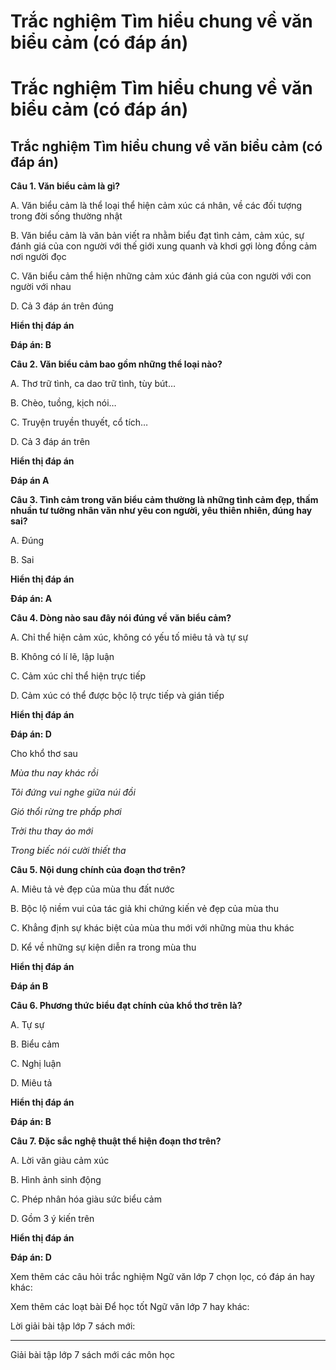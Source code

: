 # Trắc nghiệm Tìm hiểu chung về văn biểu cảm (có đáp án)

# Trắc nghiệm Tìm hiểu chung về văn biểu cảm (có đáp án)

## Trắc nghiệm Tìm hiểu chung về văn biểu cảm (có đáp án)

**Câu 1. Văn biểu cảm là gì?**

A. Văn biểu cảm là thể loại thể hiện cảm xúc cá nhân, về các đối tượng trong đời sống thường nhật

B. Văn biểu cảm là văn bản viết ra nhằm biểu đạt tình cảm, cảm xúc, sự đánh giá của con người với thế giới xung quanh và khơi gợi lòng đồng cảm nơi người đọc

C. Văn biểu cảm thể hiện những cảm xúc đánh giá của con người với con người với nhau

D. Cả 3 đáp án trên đúng

**Hiển thị đáp án**

**Đáp án: B**

**Câu 2. Văn biểu cảm bao gồm những thể loại nào?**

A. Thơ trữ tình, ca dao trữ tình, tùy bút…

B. Chèo, tuồng, kịch nói…

C. Truyện truyền thuyết, cổ tích…

D. Cả 3 đáp án trên

**Hiển thị đáp án**

**Đáp án A**

**Câu 3. Tình cảm trong văn biểu cảm thường là những tình cảm đẹp, thấm nhuần tư tưởng nhân văn như yêu con người, yêu thiên nhiên, đúng hay sai?**

A. Đúng

B. Sai

**Hiển thị đáp án**

**Đáp án: A**

**Câu 4. Dòng nào sau đây nói đúng về văn biểu cảm?**

A. Chỉ thể hiện cảm xúc, không có yếu tố miêu tả và tự sự

B. Không có lí lẽ, lập luận

C. Cảm xúc chỉ thể hiện trực tiếp

D. Cảm xúc có thể được bộc lộ trực tiếp và gián tiếp

**Hiển thị đáp án**

**Đáp án: D**

Cho khổ thơ sau

_Mùa thu nay khác rồi_

_Tôi đứng vui nghe giữa núi đồi_

_Gió thổi rừng tre phấp phơi_

_Trời thu thay áo mới_

_Trong biếc nói cười thiết tha_

**Câu 5. Nội dung chính của đoạn thơ trên?**

A. Miêu tả vẻ đẹp của mùa thu đất nước

B. Bộc lộ niềm vui của tác giả khi chứng kiến vẻ đẹp của mùa thu

C. Khẳng định sự khác biệt của mùa thu mới với những mùa thu khác

D. Kể về những sự kiện diễn ra trong mùa thu

**Hiển thị đáp án**

**Đáp án B**

**Câu 6. Phương thức biểu đạt chính của khổ thơ trên là?**

A. Tự sự

B. Biểu cảm

C. Nghị luận

D. Miêu tả

**Hiển thị đáp án**

**Đáp án: B**

**Câu 7. Đặc sắc nghệ thuật thể hiện đoạn thơ trên?**

A. Lời văn giàu cảm xúc

B. Hình ảnh sinh động

C. Phép nhân hóa giàu sức biểu cảm

D. Gồm 3 ý kiến trên

**Hiển thị đáp án**

**Đáp án: D**

Xem thêm các câu hỏi trắc nghiệm Ngữ văn lớp 7 chọn lọc, có đáp án hay khác:

Xem thêm các loạt bài Để học tốt Ngữ văn lớp 7 hay khác:

Lời giải bài tập lớp 7 sách mới:

* * *

Giải bài tập lớp 7 sách mới các môn học
